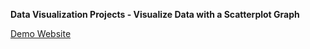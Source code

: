 **Data Visualization Projects - Visualize Data with a Scatterplot Graph**

[Demo Website](https://ke-liang-liu.github.io/fcc-scatter-plot/)
